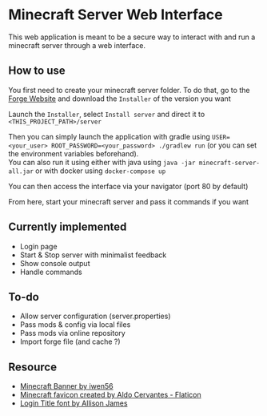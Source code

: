 # Minecraft Server Web Interface

This web application is meant to be a secure way
to interact with and run a minecraft server through a web interface.

## How to use

You first need to create your minecraft server folder.
To do that, go to the [Forge Website](https://files.minecraftforge.net/net/minecraftforge/forge/)
and download the `Installer` of the version you want

Launch the `Installer`, select `Install server` and direct it to `<THIS_PROJECT_PATH>/server`

Then you can simply launch the application with gradle
using `USER=<your_user> ROOT_PASSWORD=<your_password> ./gradlew run` (or you can set the environment variables
beforehand).  
You can also run it using either with java using `java -jar minecraft-server-all.jar` or with docker
using `docker-compose up`

You can then access the interface via your navigator (port 80 by default)

From here, start your minecraft server and pass it commands if you want

## Currently implemented

- Login page
- Start & Stop server with minimalist feedback
- Show console output
- Handle commands

## To-do
- Allow server configuration (server.properties)
- Pass mods & config via local files
- Pass mods via online repository
- Import forge file (and cache ?)

## Resource

- [Minecraft Banner by iwen56](https://www.deviantart.com/iwen56/art/Banniere-minecraft-368139531)
- [Minecraft favicon created by Aldo Cervantes - Flaticon](https://www.flaticon.com/free-icons/minecraft)
- [Login Title font by Allison James](https://www.fontspace.com/minecraft-evenings-font-f17735)